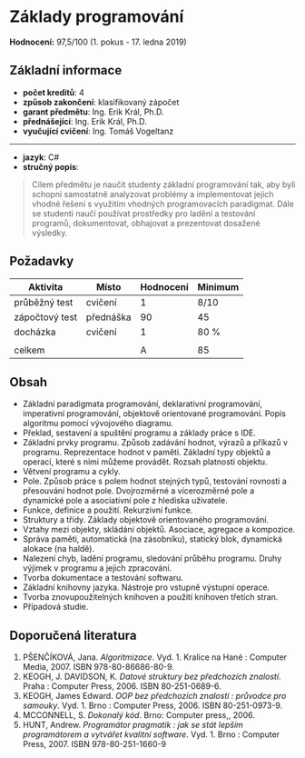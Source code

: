 # Základy programování
**Hodnocení:** 97,5/100 (1. pokus - 17. ledna 2019)
## Základní informace
* **počet kreditů**: 4
* **způsob zakončení**: klasifikovaný zápočet
* **garant předmětu**: Ing. Erik Král, Ph.D.
* **přednášející**: Ing. Erik Král, Ph.D.
* **vyučující cvičení**: Ing. Tomáš Vogeltanz
-------
* **jazyk**: C#
* **stručný popis**:
> Cílem předmětu je naučit studenty základní programování tak, aby byli schopni samostatně analyzovat problémy a implementovat jejich vhodné řešení s využitím vhodných programovacích paradigmat. Dále se studenti naučí používat prostředky pro ladění a testování programů, dokumentovat, obhajovat a prezentovat dosažené výsledky. 
## Požadavky


Aktivita | Místo | Hodnocení | Minimum
---------|-------|-----------|---------
průběžný test | cvičení | 1 | 8/10
zápočtový test | přednáška | 90 | 45
docházka | cvičení | 1 | 80 % 
|||
celkem || A | 85
## Obsah
- Základní paradigmata programování, deklarativní programování, imperativní programování, objektově orientované programování. Popis algoritmu pomocí vývojového diagramu.
- Překlad, sestavení a spuštění programu a základy práce s IDE.
- Základní prvky programu. Způsob zadávání hodnot, výrazů a příkazů v programu. Reprezentace hodnot v paměti. Základní typy objektů a operací, které s nimi můžeme provádět. Rozsah platnosti objektu.
- Větvení programu a cykly.
- Pole. Způsob práce s polem hodnot stejných typů, testování rovnosti a přesouvání hodnot pole. Dvojrozměrné a vícerozměrné pole a dynamické pole a asociativní pole z hlediska uživatele.
- Funkce, definice a použití. Rekurzivní funkce.
- Struktury a třídy. Základy objektově orientovaného programování.
- Vztahy mezi objekty, skládání objektů. Asociace, agregace a kompozice.
- Správa paměti, automatická (na zásobníku), statický blok, dynamická alokace (na haldě).
- Nalezení chyb, ladění programu, sledování průběhu programu. Druhy výjimek v programu a jejich zpracování.
- Tvorba dokumentace a testování softwaru.
- Základní knihovny jazyka. Nástroje pro vstupně výstupní operace.
- Tvorba znovupoužitelných knihoven a použití knihoven třetích stran.
- Případová studie. 
## Doporučená literatura
1. PŠENČÍKOVÁ, Jana. *Algoritmizace*. Vyd. 1. Kralice na Hané : Computer Media, 2007. ISBN 978-80-86686-80-9.
2. KEOGH, J. DAVIDSON, K. *Datové struktury bez předchozích znalostí*. Praha : Computer Press, 2006. ISBN 80-251-0689-6.
3. KEOGH, James Edward. *OOP bez předchozích znalostí : průvodce pro samouky*. Vyd. 1. Brno : Computer Press, 2006. ISBN 80-251-0973-9.
4. MCCONNELL, S. *Dokonalý kód*. Brno: Computer press,, 2006.
5. HUNT, Andrew. *Programátor pragmatik : jak se stát lepším programátorem a vytvářet kvalitní software*. Vyd. 1. Brno : Computer Press, 2007. ISBN 978-80-251-1660-9
